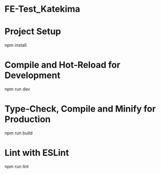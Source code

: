 # FE-Test_Katekima

# Project Setup
npm install

# Compile and Hot-Reload for Development
npm run dev

# Type-Check, Compile and Minify for Production
npm run build

# Lint with ESLint
npm run lint
